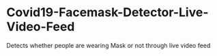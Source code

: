 # Covid19-Facemask-Detector-Live-Video-Feed
Detects whether people are wearing Mask or not through live video feed
